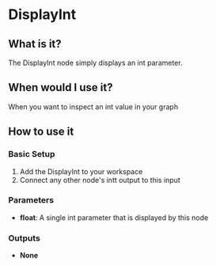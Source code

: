 # DisplayInt

## What is it?

The DisplayInt node simply displays an int parameter.

## When would I use it?

When you want to inspect an int value in your graph

## How to use it

### Basic Setup

1. Add the DisplayInt to your workspace
2. Connect any other node's intt output to this input


### Parameters

- **float**: A single int parameter that is displayed by this node

### Outputs

- **None**